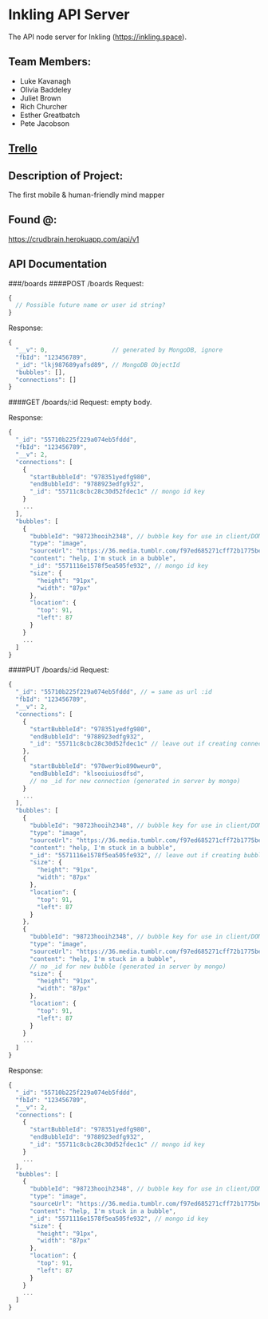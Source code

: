 # Inkling API Server
The API node server for Inkling (https://inkling.space).

## Team Members:
* Luke Kavanagh
* Olivia Baddeley
* Juliet Brown
* Rich Churcher
* Esther Greatbatch
* Pete Jacobson

## [Trello](https://trello.com/b/LLXoi7N5/crud-brain)

## Description of Project:
The first mobile & human-friendly mind mapper

## Found @:
https://crudbrain.herokuapp.com/api/v1

## API Documentation
###/boards
####POST /boards
Request:
```javascript
{
  // Possible future name or user id string?
}
```
Response:
```javascript
{
  "__v": 0,                  // generated by MongoDB, ignore
  "fbId": "123456789",
  "_id": "lkj987689yafsd89", // MongoDB ObjectId
  "bubbles": [],
  "connections": []
}
```
####GET /boards/:id
Request: empty body.

Response:
```javascript
{
  "_id": "55710b225f229a074eb5fddd",
  "fbId": "123456789",
  "__v": 2,
  "connections": [
    {
      "startBubbleId": "978351yedfg980",
      "endBubbleId": "9788923edfg932",
      "_id": "55711c8cbc28c30d52fdec1c" // mongo id key
    }
    ...
  ],
  "bubbles": [
    {
      "bubbleId": "98723hooih2348", // bubble key for use in client/DOM
      "type": "image",
      "sourceUrl": "https://36.media.tumblr.com/f97ed685271cff72b1775bee1d88d79f/tumblr_noh0igEt541qz8jg7o4_400.jpg",
      "content": "help, I'm stuck in a bubble",
      "_id": "5571116e1578f5ea505fe932", // mongo id key
      "size": {
        "height": "91px",
        "width": "87px"
      },
      "location": {
        "top": 91,
        "left": 87
      }
    }
    ...
  ]
}
```
####PUT /boards/:id
Request:
```javascript
{
  "_id": "55710b225f229a074eb5fddd", // = same as url :id
  "fbId": "123456789",
  "__v": 2,
  "connections": [
    {
      "startBubbleId": "978351yedfg980",
      "endBubbleId": "9788923edfg932",
      "_id": "55711c8cbc28c30d52fdec1c" // leave out if creating connection, see below
    },
    {
      "startBubbleId": "978wer9io890weur0",
      "endBubbleId": "klsooiuiosdfsd",
      // no _id for new connection (generated in server by mongo)
    }
    ...
  ],
  "bubbles": [
    {
      "bubbleId": "98723hooih2348", // bubble key for use in client/DOM
      "type": "image",
      "sourceUrl": "https://36.media.tumblr.com/f97ed685271cff72b1775bee1d88d79f/tumblr_noh0igEt541qz8jg7o4_400.jpg",
      "content": "help, I'm stuck in a bubble",
      "_id": "5571116e1578f5ea505fe932", // leave out if creating bubble, see below
      "size": {
        "height": "91px",
        "width": "87px"
      },
      "location": {
        "top": 91,
        "left": 87
      }
    },
    {
      "bubbleId": "98723hooih2348", // bubble key for use in client/DOM
      "type": "image",
      "sourceUrl": "https://36.media.tumblr.com/f97ed685271cff72b1775bee1d88d79f/tumblr_noh0igEt541qz8jg7o4_400.jpg",
      "content": "help, I'm stuck in a bubble",
      // no _id for new bubble (generated in server by mongo)
      "size": {
        "height": "91px",
        "width": "87px"
      },
      "location": {
        "top": 91,
        "left": 87
      }
    }
    ...
  ]
}
```
Response:
```javascript
{
  "_id": "55710b225f229a074eb5fddd",
  "fbId": "123456789",
  "__v": 2,
  "connections": [
    {
      "startBubbleId": "978351yedfg980",
      "endBubbleId": "9788923edfg932",
      "_id": "55711c8cbc28c30d52fdec1c" // mongo id key
    }
    ...
  ],
  "bubbles": [
    {
      "bubbleId": "98723hooih2348", // bubble key for use in client/DOM
      "type": "image",
      "sourceUrl": "https://36.media.tumblr.com/f97ed685271cff72b1775bee1d88d79f/tumblr_noh0igEt541qz8jg7o4_400.jpg",
      "content": "help, I'm stuck in a bubble",
      "_id": "5571116e1578f5ea505fe932", // mongo id key
      "size": {
        "height": "91px",
        "width": "87px"
      },
      "location": {
        "top": 91,
        "left": 87
      }
    }
    ...
  ]
}
```
